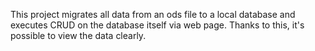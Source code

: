 This project migrates all data from an ods file to a local database and executes CRUD on the database itself via web page.
Thanks to this, it's possible to view the data clearly.
